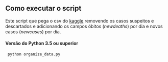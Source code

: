## Como executar o script
Este script que pega o csv do [kaggle]([https://www.kaggle.com/unanimad/corona-virus-brazil](https://www.kaggle.com/unanimad/corona-virus-brazil)) removendo os casos suspeitos e descartados e adicionando os campos óbitos (_newdeaths_) por dia e novos casos (_newcases_) por dia. 


#### Versão do Python 3.5 ou superior
<code> python organize_data.py <code>